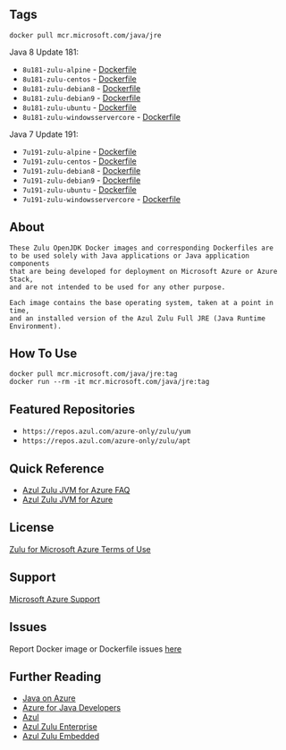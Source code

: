 ## Tags
	docker pull mcr.microsoft.com/java/jre
        
Java 8 Update 181:
+ `8u181-zulu-alpine` - [Dockerfile][zulu8-jre-alpine]
+ `8u181-zulu-centos` - [Dockerfile][zulu8-jre-centos]
+ `8u181-zulu-debian8` - [Dockerfile][zulu8-jre-debian8]
+ `8u181-zulu-debian9` - [Dockerfile][zulu8-jre-debian9]
+ `8u181-zulu-ubuntu` - [Dockerfile][zulu8-jre-ubuntu]
+ `8u181-zulu-windowsservercore` - [Dockerfile][zulu8-jre-windowsservercore]

Java 7 Update 191:
+ `7u191-zulu-alpine` - [Dockerfile][zulu7-jre-alpine]
+ `7u191-zulu-centos` - [Dockerfile][zulu7-jre-centos]
+ `7u191-zulu-debian8` - [Dockerfile][zulu7-jre-debian8]
+ `7u191-zulu-debian9` - [Dockerfile][zulu7-jre-debian9]
+ `7u191-zulu-ubuntu` - [Dockerfile][zulu7-jre-ubuntu]
+ `7u191-zulu-windowsservercore` - [Dockerfile][zulu7-jre-windowsservercore]

[zulu8-jre-alpine]:https://github.com/Microsoft/java/tree/master/docker/alpine/Dockerfile.zulu-8u181-jre
[zulu8-jre-centos]:https://github.com/Microsoft/java/tree/master/docker/centos/Dockerfile.zulu-8u181-jre
[zulu8-jre-debian8]:https://github.com/Microsoft/java/tree/master/docker/debian8/Dockerfile.zulu-8u181-jre
[zulu8-jre-debian9]:https://github.com/Microsoft/java/tree/master/docker/debian9/Dockerfile.zulu-8u181-jre
[zulu8-jre-ubuntu]:https://github.com/Microsoft/java/tree/master/docker/ubuntu/Dockerfile.zulu-8u181-jre
[zulu8-jre-windowsservercore]:https://github.com/Microsoft/java/tree/master/docker/windowsservercore/Dockerfile.zulu-8u181-jre

[zulu7-jre-alpine]:https://github.com/Microsoft/java/tree/master/docker/alpine/Dockerfile.zulu-7u191-jre
[zulu7-jre-centos]:https://github.com/Microsoft/java/tree/master/docker/centos/Dockerfile.zulu-7u191-jre
[zulu7-jre-debian8]:https://github.com/Microsoft/java/tree/master/docker/debian8/Dockerfile.zulu-7u191-jre
[zulu7-jre-debian9]:https://github.com/Microsoft/java/tree/master/docker/debian9/Dockerfile.zulu-7u191-jre
[zulu7-jre-ubuntu]:https://github.com/Microsoft/java/tree/master/docker/ubuntu/Dockerfile.zulu-7u191-jre
[zulu7-jre-windowsservercore]:https://github.com/Microsoft/java/tree/master/docker/windowsservercore/Dockerfile.zulu-7u191-jre

## About
	These Zulu OpenJDK Docker images and corresponding Dockerfiles are
	to be used solely with Java applications or Java application components
	that are being developed for deployment on Microsoft Azure or Azure Stack,
	and are not intended to be used for any other purpose.

	Each image contains the base operating system, taken at a point in time,
	and an installed version of the Azul Zulu Full JRE (Java Runtime Environment).

## How To Use
	docker pull mcr.microsoft.com/java/jre:tag
	docker run --rm -it mcr.microsoft.com/java/jre:tag

## Featured Repositories
* `https://repos.azul.com/azure-only/zulu/yum`
* `https://repos.azul.com/azure-only/zulu/apt`

## Quick Reference
* [Azul Zulu JVM for Azure FAQ](https://assets.azul.com/files/Zulu-for-Azure-FAQ.pdf)
* [Azul Zulu JVM for Azure](https://www.azul.com/downloads/azure-only/zulu/)

## License
[Zulu for Microsoft Azure Terms of Use](https://www.azul.com/downloads/azure-only/zulu/terms-of-use)

## Support
[Microsoft Azure Support](https://support.microsoft.com/en-us/help/4026305/sql-contact-microsoft-azure-support)

## Issues
Report Docker image or Dockerfile issues [here](https://github.com/Microsoft/java/issues)

## Further Reading
* [Java on Azure](https://azure.microsoft.com/en-us/develop/java/)
* [Azure for Java Developers](https://docs.microsoft.com/en-us/java/azure/?view=azure-java-stable)
* [Azul](https://www.azul.com/)
* [Azul Zulu Enterprise](https://www.azul.com/products/zulu-enterprise/)
* [Azul Zulu Embedded](https://www.azul.com/products/zulu-embedded/)

